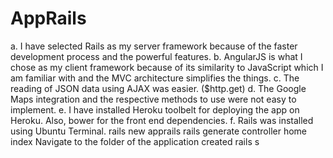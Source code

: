 # AppRails
a. I have selected Rails as my server framework because of the faster development process and the powerful features.
b. AngularJS is what I chose as my client framework because of its similarity to JavaScript which I am familiar with and the MVC architecture simplifies the things.
c. The reading of JSON data using AJAX was easier. ($http.get)
d. The Google Maps integration and the respective methods to use were not easy to implement.
e. I have installed Heroku toolbelt for deploying the app on Heroku. Also, bower for the front end dependencies.
f. Rails was installed using Ubuntu Terminal.
   rails new apprails
   rails generate controller home index
   Navigate to the folder of the application created
   rails s 